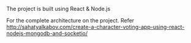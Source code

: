 The project is built using React & Node.js

For the complete architecture on the project. Refer http://sahatyalkabov.com/create-a-character-voting-app-using-react-nodejs-mongodb-and-socketio/
